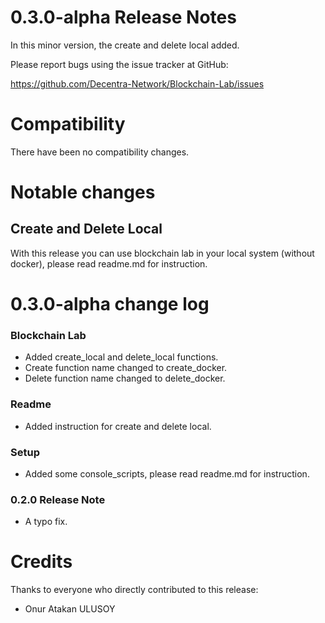 0.3.0-alpha Release Notes
====================

In this minor version, the create and delete local added.

Please report bugs using the issue tracker at GitHub:

  <https://github.com/Decentra-Network/Blockchain-Lab/issues>

Compatibility
==============

There have been no compatibility changes.

Notable changes
===============

## Create and Delete Local

With this release you can use blockchain lab in your 
local system (without docker), please read readme.md for instruction.

0.3.0-alpha change log
=================

### Blockchain Lab
- Added create_local and delete_local functions.
- Create function name changed to create_docker.
- Delete function name changed to delete_docker.

### Readme
- Added instruction for create and delete local.

### Setup
- Added some console_scripts, please read readme.md for instruction.

### 0.2.0 Release Note
- A typo fix.

Credits
=======

Thanks to everyone who directly contributed to this release:

- Onur Atakan ULUSOY
